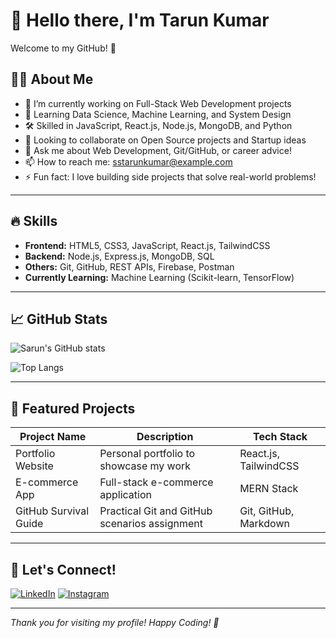 # 👋 Hello there, I'm Tarun Kumar

Welcome to my GitHub! 🚀

## 👨‍💻 About Me
- 🔭 I’m currently working on Full-Stack Web Development projects
- 🌱 Learning Data Science, Machine Learning, and System Design
- 🛠️ Skilled in JavaScript, React.js, Node.js, MongoDB, and Python
- 🤝 Looking to collaborate on Open Source projects and Startup ideas
- 💬 Ask me about Web Development, Git/GitHub, or career advice!
- 📫 How to reach me: sstarunkumar@example.com
- ⚡ Fun fact: I love building side projects that solve real-world problems!

---

## 🔥 Skills

- **Frontend:** HTML5, CSS3, JavaScript, React.js, TailwindCSS
- **Backend:** Node.js, Express.js, MongoDB, SQL
- **Others:** Git, GitHub, REST APIs, Firebase, Postman
- **Currently Learning:** Machine Learning (Scikit-learn, TensorFlow)

---

## 📈 GitHub Stats

![Sarun's GitHub stats](https://github-readme-stats.vercel.app/api?username=sstarunkumar&show_icons=true&theme=tokyonight)

![Top Langs](https://github-readme-stats.vercel.app/api/top-langs/?username=sstarunkumar&layout=compact&theme=tokyonight)

---

## 📌 Featured Projects

| Project Name | Description | Tech Stack |
| ------------ | ----------- | ---------- |
| Portfolio Website | Personal portfolio to showcase my work | React.js, TailwindCSS |
| E-commerce App | Full-stack e-commerce application | MERN Stack |
| GitHub Survival Guide | Practical Git and GitHub scenarios assignment | Git, GitHub, Markdown |

---

## 🌟 Let's Connect!

[![LinkedIn](https://img.shields.io/badge/LinkedIn-blue?style=for-the-badge&logo=linkedin)](https://linkedin.com/in/yourprofile)
[![Instagram](https://img.shields.io/badge/Instagram-pink?style=for-the-badge&logo=instagram)](https://instagram.com/yourprofile)

---

_Thank you for visiting my profile! Happy Coding! 🚀_
